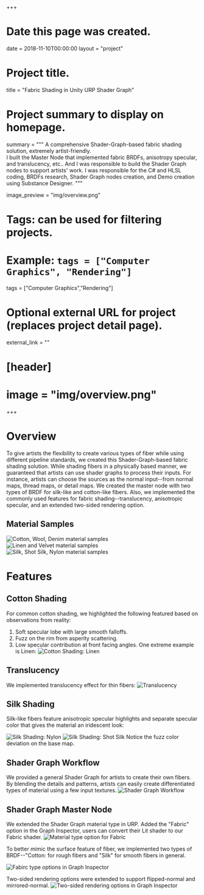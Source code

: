 +++
# Date this page was created.
date = 2018-11-10T00:00:00
layout = "project"

# Project title.
title = "Fabric Shading in Unity URP Shader Graph"

# Project summary to display on homepage.
summary = """
A comprehensive Shader-Graph-based fabric shading solution, extremely artist-friendly.<br>
I built the Master Node that implemented fabric BRDFs, anisotropy specular, and translucency, etc.. And I was responsible to build the Shader Graph nodes to support artists' work. I was responsible for the C# and HLSL coding, BRDFs research, Shader Graph nodes creation, and Demo creation using Substance Designer. 
 """
 
image_preview = "img/overview.png"

# Tags: can be used for filtering projects.
# Example: `tags = ["Computer Graphics", "Rendering"]`
tags = ["Computer Graphics","Rendering"]

# Optional external URL for project (replaces project detail page).
external_link = ""

# [header]
# image = "img/overview.png"

+++

# Overview
To give artists the flexibility to create various types of fiber while using different pipeline standards, we created this Shader-Graph-based fabric shading solution. While shading fibers in a physically based manner, we guaranteed that artists can use shader graphs to process their inputs. For instance, artists can choose the sources as the normal input--from normal maps, thread maps, or detail maps. We created the master node with two types of BRDF for silk-like and cotton-like fibers. Also, we implemented the commonly used features for fabric shading--translucency, anisotropic specular, and an extended two-sided rendering option. 

## Material Samples
![Cotton, Wool, Denim material samples](img/fabric_sample1.png)
![Linen and Velvet material samples](img/fabric_sample2.png)
![Silk, Shot Silk, Nylon material samples](img/fabric_sample3.png)

# Features
## Cotton Shading
For common cotton shading, we highlighted the following featured based on observations from reality:
1. Soft specular lobe with large smooth falloffs.
2. Fuzz on the rim from asperity scattering.
3. Low specular contribution at front facing angles.
One extreme example is Linen:
![Cotton Shading: Linen](img/fabric_linen.png)

## Translucency
We implemented translucency effect for thin fibers:
![Translucency](img/fabric_translucency.png)

## Silk Shading
Silk-like fibers feature anisotropic specular highlights and separate specular color that gives the material an iridescent look:

![Silk Shading: Nylon](img/fabric_nylon.png)
![Silk Shading: Shot Silk](img/fabric_silk.png)
Notice the fuzz color deviation on the base map.

## Shader Graph Workflow
We provided a general Shader Graph for artists to create their own fibers. By blending the details and patterns, artists can easily create differentiated types of material using a few input textures.
![Shader Graph Workflow](img/fabric_shadergraph.png)

## Shader Graph Master Node
We extended the Shader Graph material type in URP. Added the "Fabric" option in the Graph Inspector, users can convert their Lit shader to our Fabric shader. 
![Material type option for Fabric](img/fabric_inspector.png)

To better mimic the surface feature of fiber, we implemented two types of BRDF--"Cotton: for rough fibers and "Silk" for smooth fibers in general. 

![Fabirc type options in Graph Inspector](img/fabric_type.png)

Two-sided rendering options were extended to support flipped-normal and mirrored-normal.
![Two-sided rendering options in Graph Inspector](img/fabric_twosided.png)




